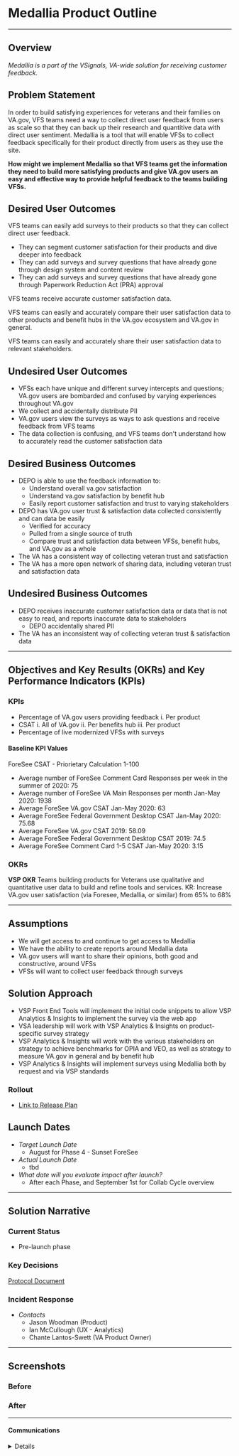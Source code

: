 # Medallia Product Outline
---

## Overview
*Medallia is a part of the VSignals, VA-wide solution for receiving customer feedback.*

## Problem Statement
In order to build satisfying experiences for veterans and their families on VA.gov, VFS teams need a way to collect direct user feedback from users as scale so that they can back up their research and quantitive data with direct user sentiment. Medallia is a tool that will enable VFSs to collect feedback specifically for their product directly from users as they use the site.

**How might we implement Medallia so that VFS teams get the information they need to build more satisfying products and give VA.gov users an easy and effective way to provide helpful feedback to the teams building VFSs.**
 
## Desired User Outcomes

VFS teams can easily add surveys to their products so that they can collect direct user feedback.
- They can segment customer satisfaction for their products and dive deeper into feedback
- They can add surveys and survey questions that have already gone through design system and content review
- They can add surveys and survey questions that have already gone through Paperwork Reduction Act (PRA) approval

VFS teams receive accurate customer satisfaction data.

VFS teams can easily and accurately compare their user satisfaction data to other products and benefit hubs in the VA.gov ecosystem and VA.gov in general.

VFS teams can easily and accurately share their user satisfaction data to relevant stakeholders.

## Undesired User Outcomes
- VFSs each have unique and different survey intercepts and questions; VA.gov users are bombarded and confused by varying experiences throughout VA.gov
- We collect and accidentally distribute PII
- VA.gov users view the surveys as ways to ask questions and receive feedback from VFS teams
- The data collection is confusing, and VFS teams don't understand how to accurately read the customer satisfaction data

## Desired Business Outcomes

- DEPO is able to use the feedback information to:
    - Understand overall va.gov satisfaction
    - Understand va.gov satisfaction by benefit hub
    - Easily report customer satisfaction and trust to varying stakeholders
- DEPO has VA.gov user trust & satisfaction data collected consistently and can data be easily 
    - Verified for accuracy
    - Pulled from a single source of truth
    - Compare trust and satisfaction data between VFSs, benefit hubs, and VA.gov as a whole
- The VA has a consistent way of collecting veteran trust and satisfaction
- The VA has a more open network of sharing data, including veteran trust and satisfaction data

## Undesired Business Outcomes

- DEPO receives inaccurate customer satisfaction data or data that is not easy to read, and reports inaccurate data to stakeholders
    - DEPO accidentally shared PII
- The VA has an inconsistent way of collecting veteran trust & satisfaction data

---
## Objectives and Key Results (OKRs) and Key Performance Indicators (KPIs)

### KPIs
-  Percentage of VA.gov users providing feedback
			i. Per product
- CSAT
			i. All of VA.gov
			ii. Per benefits hub
			iii. Per product
- Percentage of live modernized VFSs with surveys

#### Baseline KPI Values
ForeSee CSAT - Priorietary Calculation 1-100
- Average number of ForeSee Comment Card Responses per week in the summer of 2020: 75
- Average number of ForeSee VA Main Responses per month Jan-May 2020: 1938
- Average ForeSee VA.gov CSAT Jan-May 2020: 63
- Average ForeSee Federal Government Desktop CSAT Jan-May 2020: 75.68
- Average ForeSee VA.gov CSAT 2019: 58.09
- Average ForeSee Federal Government Desktop CSAT 2019: 74.5
- Average ForeSee Comment Card 1-5 CSAT Jan-May 2020: 3.15

### OKRs
**VSP OKR**
Teams building products for Veterans use qualitative and quantitative user data to build and refine tools and services.				KR: Increase VA.gov user satisfaction (via Foresee, Medallia, or similar) from 65% to 68%				

---

## Assumptions
- We will get access to and continue to get access to Medallia
- We have the ability to create reports around Medallia data
- VA.gov users will want to share their opinions, both good and constructive, around VFSs
- VFSs will want to collect user feedback through surveys

## Solution Approach

- VSP Front End Tools will implement the initial code snippets to allow VSP Analytics & Insights to implement the survey via the web app
- VSA leadership will work with VSP Analytics & Insights on product-specific survey strategy
- VSP Analytics & Insights will work with the various stakeholders on strategy to achieve benchmarks for OPIA and VEO, as well as strategy to measure VA.gov in general and by benefit hub
- VSP Analytics & Insights will implement surveys using Medallia both by request and via VSP standards

### Rollout
- [Link to Release Plan](https://github.com/department-of-veterans-affairs/va.gov-team/edit/master/platform/analytics/medallia-rollout.md)

## Launch Dates
- *Target Launch Date*
  - August for Phase 4 - Sunset ForeSee
- *Actual Launch Date* 
  - tbd
- *What date will you evaluate impact after launch?*
  - After each Phase, and September 1st for Collab Cycle overview
---

## Solution Narrative

### Current Status
- Pre-launch phase

### Key Decisions

[Protocol Document](https://github.com/department-of-veterans-affairs/va.gov-team/blob/master/teams/vsp/teams/insights-analytics/medallia-protocol.md)

### Incident Response

- *Contacts*
  - Jason Woodman (Product)
  - Ian McCullough (UX - Analytics)
  - Chante Lantos-Swett (VA Product Owner)

---
   
## Screenshots

### Before

### After

---

#### Communications

<details>

- Team Name: VSP Analytics & Insights
- GitHub Label: `medallia` `analytics-insights` `collaboration-cycle`
- Slack channel: [#vfs-platform-support](https://dsva.slack.com/channels/vfs-platform-support)
- Product POCs: 
    - Joanne Esteban, VSP Analytics & Insights 
    - Kevin Hoffman, VSP DEPO 
    - Jeff Barnes, DEPO
    - Chante Lantos-Swett, VSP DEPO
    - Amy Cesal, VSP Analytics & Insights
- Stakeholders: 
    - Mickin Sahni, VSA
    - Shawna Hein, VSA
    - Emily Waggoner, VSP

</details>

